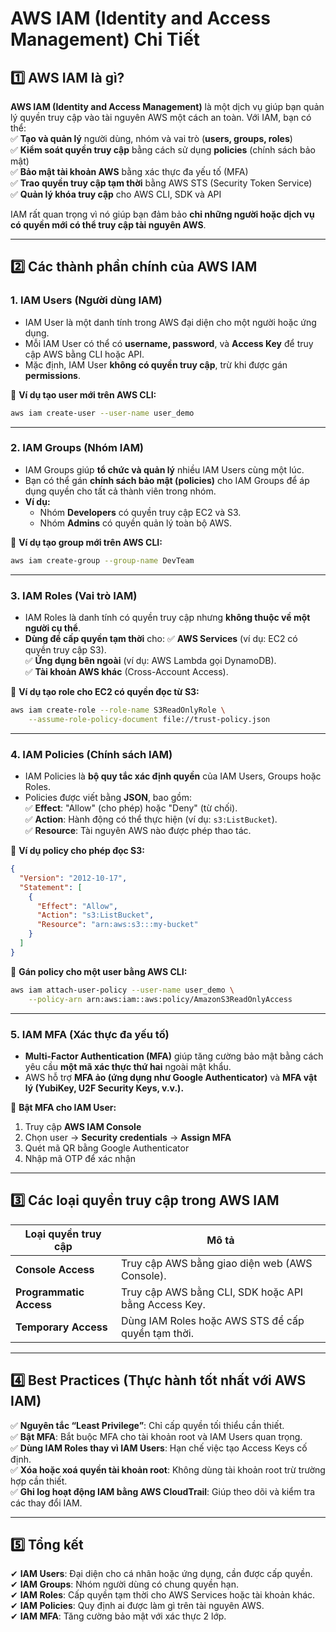 # **AWS IAM (Identity and Access Management) Chi Tiết**  

## **1️⃣ AWS IAM là gì?**  
**AWS IAM (Identity and Access Management)** là một dịch vụ giúp bạn quản lý quyền truy cập vào tài nguyên AWS một cách an toàn. Với IAM, bạn có thể:  
✅ **Tạo và quản lý** người dùng, nhóm và vai trò (**users, groups, roles**)  
✅ **Kiểm soát quyền truy cập** bằng cách sử dụng **policies** (chính sách bảo mật)  
✅ **Bảo mật tài khoản AWS** bằng xác thực đa yếu tố (MFA)  
✅ **Trao quyền truy cập tạm thời** bằng AWS STS (Security Token Service)  
✅ **Quản lý khóa truy cập** cho AWS CLI, SDK và API  

IAM rất quan trọng vì nó giúp bạn đảm bảo **chỉ những người hoặc dịch vụ có quyền mới có thể truy cập tài nguyên AWS**.  

---

## **2️⃣ Các thành phần chính của AWS IAM**  

### **1. IAM Users (Người dùng IAM)**
- IAM User là một danh tính trong AWS đại diện cho một người hoặc ứng dụng.  
- Mỗi IAM User có thể có **username, password**, và **Access Key** để truy cập AWS bằng CLI hoặc API.  
- Mặc định, IAM User **không có quyền truy cập**, trừ khi được gán **permissions**.  

📌 **Ví dụ tạo user mới trên AWS CLI:**  
```bash
aws iam create-user --user-name user_demo
```

---

### **2. IAM Groups (Nhóm IAM)**
- IAM Groups giúp **tổ chức và quản lý** nhiều IAM Users cùng một lúc.  
- Bạn có thể gán **chính sách bảo mật (policies)** cho IAM Groups để áp dụng quyền cho tất cả thành viên trong nhóm.  
- **Ví dụ:**  
  - Nhóm **Developers** có quyền truy cập EC2 và S3.  
  - Nhóm **Admins** có quyền quản lý toàn bộ AWS.  

📌 **Ví dụ tạo group mới trên AWS CLI:**  
```bash
aws iam create-group --group-name DevTeam
```

---

### **3. IAM Roles (Vai trò IAM)**
- IAM Roles là danh tính có quyền truy cập nhưng **không thuộc về một người cụ thể**.  
- **Dùng để cấp quyền tạm thời** cho:
  ✅ **AWS Services** (ví dụ: EC2 có quyền truy cập S3).  
  ✅ **Ứng dụng bên ngoài** (ví dụ: AWS Lambda gọi DynamoDB).  
  ✅ **Tài khoản AWS khác** (Cross-Account Access).  

📌 **Ví dụ tạo role cho EC2 có quyền đọc từ S3:**  
```bash
aws iam create-role --role-name S3ReadOnlyRole \
    --assume-role-policy-document file://trust-policy.json
```

---

### **4. IAM Policies (Chính sách IAM)**
- IAM Policies là **bộ quy tắc xác định quyền** của IAM Users, Groups hoặc Roles.  
- Policies được viết bằng **JSON**, bao gồm:  
  ✅ **Effect**: "Allow" (cho phép) hoặc "Deny" (từ chối).  
  ✅ **Action**: Hành động có thể thực hiện (ví dụ: `s3:ListBucket`).  
  ✅ **Resource**: Tài nguyên AWS nào được phép thao tác.  

📌 **Ví dụ policy cho phép đọc S3:**  
```json
{
  "Version": "2012-10-17",
  "Statement": [
    {
      "Effect": "Allow",
      "Action": "s3:ListBucket",
      "Resource": "arn:aws:s3:::my-bucket"
    }
  ]
}
```

📌 **Gán policy cho một user bằng AWS CLI:**  
```bash
aws iam attach-user-policy --user-name user_demo \
    --policy-arn arn:aws:iam::aws:policy/AmazonS3ReadOnlyAccess
```

---

### **5. IAM MFA (Xác thực đa yếu tố)**
- **Multi-Factor Authentication (MFA)** giúp tăng cường bảo mật bằng cách yêu cầu **một mã xác thực thứ hai** ngoài mật khẩu.  
- AWS hỗ trợ **MFA ảo (ứng dụng như Google Authenticator)** và **MFA vật lý (YubiKey, U2F Security Keys, v.v.).**  

📌 **Bật MFA cho IAM User:**  
1. Truy cập **AWS IAM Console**  
2. Chọn user → **Security credentials** → **Assign MFA**  
3. Quét mã QR bằng Google Authenticator  
4. Nhập mã OTP để xác nhận  

---

## **3️⃣ Các loại quyền truy cập trong AWS IAM**  

| Loại quyền truy cập | Mô tả |
|--------------------|--------|
| **Console Access** | Truy cập AWS bằng giao diện web (AWS Console). |
| **Programmatic Access** | Truy cập AWS bằng CLI, SDK hoặc API bằng Access Key. |
| **Temporary Access** | Dùng IAM Roles hoặc AWS STS để cấp quyền tạm thời. |

---

## **4️⃣ Best Practices (Thực hành tốt nhất với AWS IAM)**  

✅ **Nguyên tắc “Least Privilege”**: Chỉ cấp quyền tối thiểu cần thiết.  
✅ **Bật MFA**: Bắt buộc MFA cho tài khoản root và IAM Users quan trọng.  
✅ **Dùng IAM Roles thay vì IAM Users**: Hạn chế việc tạo Access Keys cố định.  
✅ **Xóa hoặc xoá quyền tài khoản root**: Không dùng tài khoản root trừ trường hợp cần thiết.  
✅ **Ghi log hoạt động IAM bằng AWS CloudTrail**: Giúp theo dõi và kiểm tra các thay đổi IAM.  

---

## **5️⃣ Tổng kết**
✔ **IAM Users**: Đại diện cho cá nhân hoặc ứng dụng, cần được cấp quyền.  
✔ **IAM Groups**: Nhóm người dùng có chung quyền hạn.  
✔ **IAM Roles**: Cấp quyền tạm thời cho AWS Services hoặc tài khoản khác.  
✔ **IAM Policies**: Quy định ai được làm gì trên tài nguyên AWS.  
✔ **IAM MFA**: Tăng cường bảo mật với xác thực 2 lớp.  